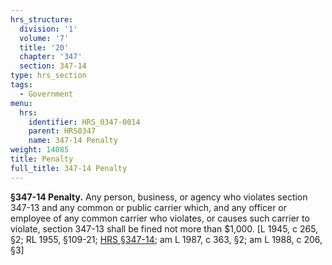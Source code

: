 ```yaml
---
hrs_structure:
  division: '1'
  volume: '7'
  title: '20'
  chapter: '347'
  section: 347-14
type: hrs_section
tags:
  - Government
menu:
  hrs:
    identifier: HRS_0347-0014
    parent: HRS0347
    name: 347-14 Penalty
weight: 14085
title: Penalty
full_title: 347-14 Penalty
---
```

**§347-14 Penalty.** Any person, business, or agency who violates section 347-13 and any common or public carrier which, and any officer or employee of any common carrier who violates, or causes such carrier to violate, section 347-13 shall be fined not more than $1,000\. [L 1945, c 265, §2; RL 1955, §109-21; [HRS §347-14](/title-20/chapter-347/section-347-14/); am L 1987, c 363, §2; am L 1988, c 206, §3]